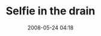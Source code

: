 ---
title: "Selfie in the drain"
date: 2008-05-24 04:18
location: Lake Phalen
picture: "/assets/camera-roll/2008/05/2008-05-24-selfie-in-the-drain/recon-2-045.jpg"
thumbnail: "/assets/camera-roll/2008/05/2008-05-24-selfie-in-the-drain/recon-2-045-thumbnail.jpg"
type: picture
tags:
  - Recon 2
  - selfie
  - spray paint
  - drain
  - Lake Phalen
  - Urban Exploration
  - Photograph
---